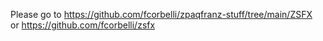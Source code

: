 Please go to https://github.com/fcorbelli/zpaqfranz-stuff/tree/main/ZSFX  
or https://github.com/fcorbelli/zsfx
